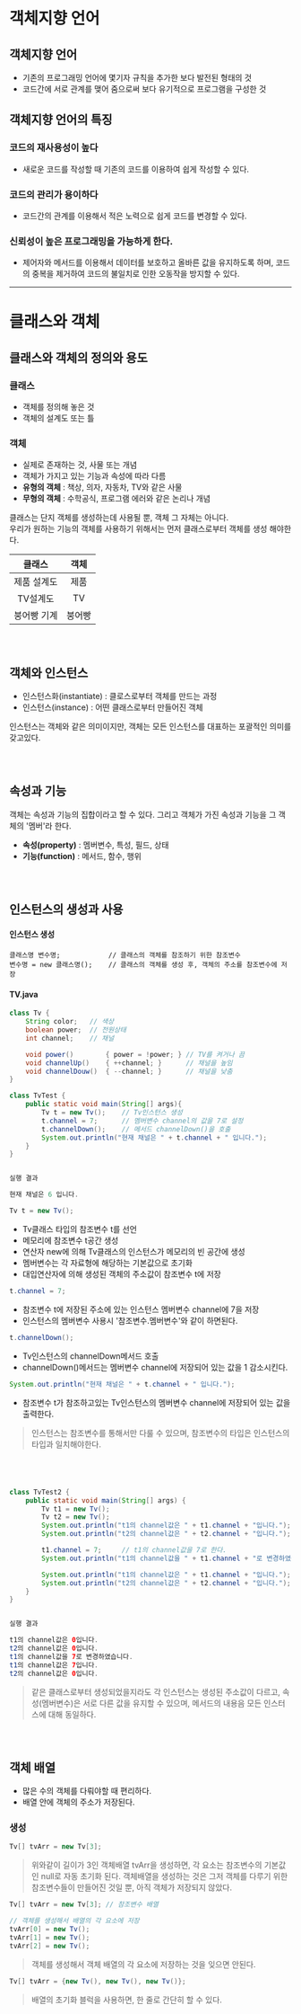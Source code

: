 객체지향 언어
============
객체지향 언어
------
- 기존의 프로그래밍 언어에 몇기자 규칙을 추가한 보다 발전된 형태의 것
- 코드간에 서로 관계를 맺어 줌으로써 보다 유기적으로 프로그램을 구성한 것

객체지향 언어의 특징
------
### 코드의 재사용성이 높다
- 새로운 코드를 작성할 때 기존의 코드를 이용하여 쉽게 작성할 수 있다.
### 코드의 관리가 용이하다
- 코드간의 관계를 이용해서 적은 노력으로 쉽게 코드를 변경할 수 있다.
### 신뢰성이 높은 프로그래밍을 가능하게 한다.
- 제어자와 메서드를 이용해서 데이터를 보호하고 올바른 값을 유지하도록 하며, 코드의 중복을 제거하여 코드의 불일치로 인한 오동작을 방지할 수 있다.

***
클래스와 객체
===
클래스와 객체의 정의와 용도
---
### 클래스
- 객체를 정의해 놓은 것
- 객체의 설계도 또는 틀

### 객체
- 실제로 존재하는 것, 사물 또는 개념
- 객체가 가지고 있는 기능과 속성에 따라 다름
- **유형의 객체** : 책상, 의자, 자동차, TV와 같은 사물
- **무형의 객체** : 수학공식, 프로그램 에러와 같은 논리나 개념

클래스는 단지 객체를 생성하는데 사용될 뿐, 객체 그 자체는 아니다.  
우리가 원하는 기능의 객체를 사용하기 위해서는 먼저 클래스로부터 객체를 생성 해야한다.

|클래스|객체|
|:---:|:--:|
|제품 설계도|제품|
|TV설계도|TV|
|붕어빵 기계|붕어빵|

###### <br>
객체와 인스턴스
---
- 인스턴스화(instantiate) : 클로스로부터 객체를 만드는 과정
- 인스턴스(instance) : 어떤 클래스로부터 만들어진 객체

인스턴스는 객체와 같은 의미이지만, 객체는 모든 인스턴스를 대표하는 포괄적인 의미를 갖고있다.

###### <br>
속성과 기능
---
객체는 속성과 기능의 집합이라고 할 수 있다. 그리고 객체가 가진 속성과 기능을 그 객체의 '멤버'라 한다.
- **속성(property)** : 멤버변수, 특성, 필드, 상태
- **기능(function)** : 메서드, 함수, 행위

###### <br>
인스턴스의 생성과 사용
---
#### 인스턴스 생성
```
클래스명 변수명;            // 클래스의 객체를 참조하기 위한 참조변수
변수명 = new 클래스명();    // 클래스의 객체를 생성 후, 객체의 주소를 참조변수에 저장
```
#### TV.java
```java
class Tv {
    String color;   // 색상
    boolean power;  // 전원상태
    int channel;    // 채널

    void power()        { power = !power; } // TV를 켜거나 끔
    void channelUp()    { ++channel; }      // 채널을 높임
    void channelDouw()  { --channel; }      // 채널을 낮춤
}
```
```java
class TvTest {
    public static void main(String[] args){
        Tv t = new Tv();    // Tv인스턴스 생성
        t.channel = 7;      // 멤버변수 channel의 값을 7로 설정
        t.channelDown();    // 메서드 channelDown()을 호출
        System.out.println("현재 채널은 " + t.channel + " 입니다.");
    }
}


실행 결과

현재 채널은 6 입니다.
```

```java
Tv t = new Tv();
```
- Tv클래스 타입의 참조변수 t를 선언
- 메모리에 참조변수 t공간 생성
- 연산자 new에 의해 Tv클래스의 인스턴스가 메모리의 빈 공간에 생성
- 멤버변수는 각 자료형에 해당하는 기본값으로 초기화 
- 대입연산자에 의해 생성된 객체의 주소값이 참조변수 t에 저장

```java
t.channel = 7;
```
- 참조변수 t에 저장된 주소에 있는 인스턴스 멤버변수 channel에 7을 저장
- 인스턴스의 멤버변수 사용시 '참조변수.멤버변수'와 같이 하면된다.

```java
t.channelDown();
```
- Tv인스턴스의 channelDown메서드 호출
- channelDown()메서드는 멤버변수 channel에 저장되어 있는 값을 1 감소시킨다.

```java
System.out.println("현재 채널은 " + t.channel + " 입니다.");
```
- 참조변수 t가 참조하고있는 Tv인스턴스의 멤버변수 channel에 저장되어 있는 값을 출력한다.

>인스턴스는 참조변수를 통해서만 다룰 수 있으며, 참조변수의 타입은 인스턴스의 타입과 일치해야한다.
###### <br>
```java
class TvTest2 {
    public static void main(String[] args) {
        Tv t1 = new Tv();
        Tv t2 = new Tv();
        System.out.println("t1의 channel값은 " + t1.channel + "입니다.");
        System.out.println("t2의 channel값은 " + t2.channel + "입니다.");

        t1.channel = 7;     // t1의 channel값을 7로 한다.
        System.out.println("t1의 channel값을 " + t1.channel + "로 변경하였습니다.");

        System.out.println("t1의 channel값은 " + t1.channel + "입니다.");
        System.out.println("t2의 channel값은 " + t2.channel + "입니다.");
    }
}


실행 결과

t1의 channel값은 0입니다.
t2의 channel값은 0입니다.
t1의 channel값을 7로 변경하였습니다.
t1의 channel값은 7입니다.
t2의 channel값은 0입니다.
```
>같은 클래스로부터 생성되었을지라도 각 인스턴스는 생성된 주소값이 다르고, 속성(멤버변수)은 서로 다른 값을 유지할 수 있으며, 메서드의 내용음 모든 인스터스에 대해 동일하다.

###### <br>
객체 배열
---
- 많은 수의 객체를 다뤄야할 때 편리하다.
- 배열 안에 객체의 주소가 저장된다.

### 생성
```java
Tv[] tvArr = new Tv[3];
```
>위와같이 길이가 3인 객체배열 tvArr을 생성하면, 각 요소는 참조변수의 기본값인 null로 자동 초기화 된다. 객체배열을 생성하는 것은 그저 객체를 다루기 위한 참조변수들이 만들어진 것일 뿐, 아직 객체가 저장되지 않았다.

```java
Tv[] tvArr = new Tv[3]; // 참조변수 배열

// 객체를 생성해서 배열의 각 요소에 저장
tvArr[0] = new Tv();
tvArr[1] = new Tv();
tvArr[2] = new Tv();
```
>객체를 생성해서 객체 배열의 각 요소에 저장하는 것을 잊으면 안된다.
```java
Tv[] tvArr = {new Tv(), new Tv(), new Tv()};
```
>배열의 초기화 블럭을 사용하면, 한 줄로 간단히 할 수 있다.